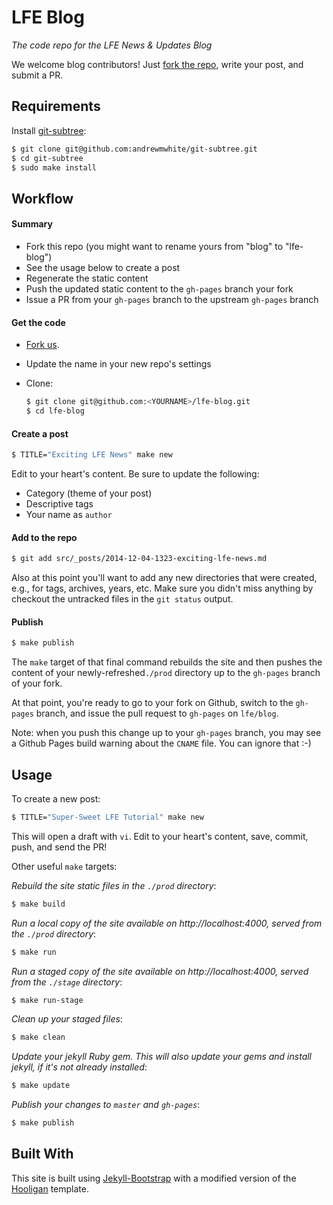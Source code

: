 # LFE Blog

*The code repo for the LFE News & Updates Blog*

We welcome blog contributors! Just
[fork the repo](https://github.com/lfe/blog/fork), write your post, and submit
a PR.


## Requirements

Install [git-subtree](https://github.com/andrewmwhite/git-subtree):

```bash
$ git clone git@github.com:andrewmwhite/git-subtree.git
$ cd git-subtree
$ sudo make install
```


## Workflow

#### Summary

* Fork this repo (you might want to rename yours from "blog" to "lfe-blog")
* See the usage below to create a post
* Regenerate the static content
* Push the updated static content to the ``gh-pages`` branch your fork
* Issue a PR from your ``gh-pages`` branch to the upstream ``gh-pages`` branch

#### Get the code

 * [Fork us](https://github.com/lfe/blog/fork).
 * Update the name in your new repo's settings
 * Clone:

    ```bash
    $ git clone git@github.com:<YOURNAME>/lfe-blog.git
    $ cd lfe-blog
    ```

#### Create a post

```bash
$ TITLE="Exciting LFE News" make new
```

Edit to your heart's content. Be sure to update the following:
 * Category (theme of your post)
 * Descriptive tags
 * Your name as ``author``


#### Add to the repo

```bash
$ git add src/_posts/2014-12-04-1323-exciting-lfe-news.md
```

Also at this point you'll want to add any new directories that were created,
e.g., for tags, archives, years, etc. Make sure you didn't miss anything by
checkout the untracked files in the ``git status`` output.


#### Publish

```bash
$ make publish
```

The ``make`` target of that final command rebuilds the site and then pushes the
content of your newly-refreshed``./prod`` directory up to the ``gh-pages``
branch of your fork.

At that point, you're ready to go to your fork on Github, switch to the
``gh-pages`` branch, and issue the pull request to ``gh-pages`` on ``lfe/blog``.


Note: when you push this change up to your ``gh-pages`` branch, you may see a
Github Pages build warning about the ``CNAME`` file. You can ignore that :-)


## Usage

To create a new post:
```bash
$ TITLE="Super-Sweet LFE Tutorial" make new
```
This will open a draft with ``vi``. Edit to your heart's content, save, commit,
push, and send the PR!

Other useful ``make`` targets:

*Rebuild the site static files in the ``./prod`` directory*:

```bash
$ make build
```

*Run a local copy of the site available on http://localhost:4000, served from
the ``./prod`` directory*:

```bash
$ make run
```

*Run a staged copy of the site available on http://localhost:4000, served from
the ``./stage`` directory*:

```bash
$ make run-stage
```

*Clean up your staged files*:

```bash
$ make clean
```

*Update your jekyll Ruby gem. This will also update your gems and install
jekyll, if it's not already installed*:

```bash
$ make update
```

*Publish your changes to ``master`` and ``gh-pages``*:

```bash
$ make publish
```


## Built With

This site is built using [Jekyll-Bootstrap](http://jekyllbootstrap.com/) with
a modified version of the
[Hooligan](http://themes.jekyllbootstrap.com/preview/hooligan/) template.
